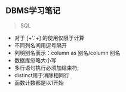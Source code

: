 ## DBMS学习笔记 ##
> SQL

- 对于 [+'.'+] 的使用仅限于计算
- 不同列名间用逗号隔开
- 列明别名表示：column as 别名/column 别名
- 数据库忽略大小写
- 多行语句执行必须加结束符;
- distinct用于消除相同行
- 函数计数都是以1开始
